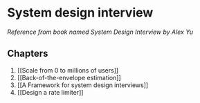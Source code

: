 # System design interview
*Reference from book named System Design Interview by Alex Yu*
## Chapters
1. [[Scale from 0 to millions of users]]
2. [[Back-of-the-envelope estimation]]
3. [[A Framework for system design interviews]]
4. [[Design a rate limiter]]